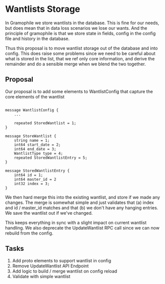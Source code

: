 # Wantlists Storage

In Gramophile we store wantlists in the database. This is fine for our needs, but does mean
that in data loss scenarios we lose our wants. And the principle of gramophile is that
we store state in fields, config in the config file and history in the database.

Thus this proposal is to move wantlist storage out of the database and into config.
This does raise some problems since we need to be careful about what is stored in the list,
that we ref only core information, and derive the remainder and do a sensible merge when we
blend the two together.

## Proposal

Our proposal is to add some elements to WantlistConfig that capture the core elements of
the wantlist

```

message WantlistConfig {
    ...

    repeated StoredWantlist = 1;
}

message StoreWantlist {
    string name = 1;
    int64 start_date = 2;
    int64 end_date = 3;
    WantlistType type = 4;
    repeated StoredWantlistEntry = 5;
}

message StoredWantlistEntry {
    int64 id = 1;
    int64 master_id = 2
    int32 index = 3;
}
```

We then hard merge this into the existing wantlist, and store if we made any changes.
The merge is somewhat simple and just validates that (a) index and id / master_id matches
and that (b) we don't have any hanging entries. We save the wantlist out if we've changed.

This keeps everything in sync with a slight impact on current wantlist handling. We also
deprecate the UpdateWantlist RPC call since we can now rebuild from the config.

## Tasks

1. Add proto elements to support wantlist in config
1. Remove UpdateWantlist API Endpoint
1. Add logic to build / merge wantlist on config reload
1. Validate with simple wantlist
